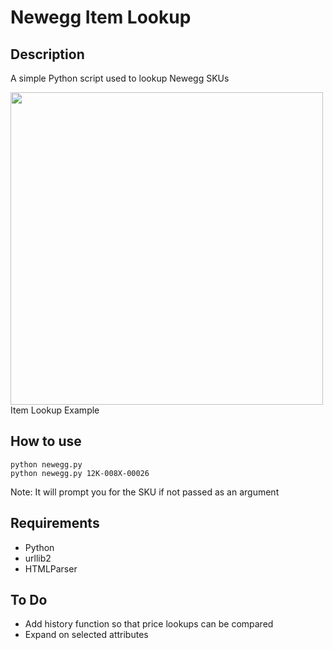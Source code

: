 # Newegg Item Lookup

## Description
A simple Python script used to lookup Newegg SKUs

<img src='http://i.imgur.com/2x7mBy4.gif' width='500px' />
<figcaption>Item Lookup Example</figcaption>

## How to use
```
python newegg.py
python newegg.py 12K-008X-00026
```
Note: It will prompt you for the SKU if not passed as an argument

## Requirements
<ul>
	<li>Python</li>
	<li>urllib2</li>
	<li>HTMLParser</li>
</ul>

## To Do
<ul>
	<li>Add history function so that price lookups can be compared</li>
	<li>Expand on selected attributes</li>
</ul>